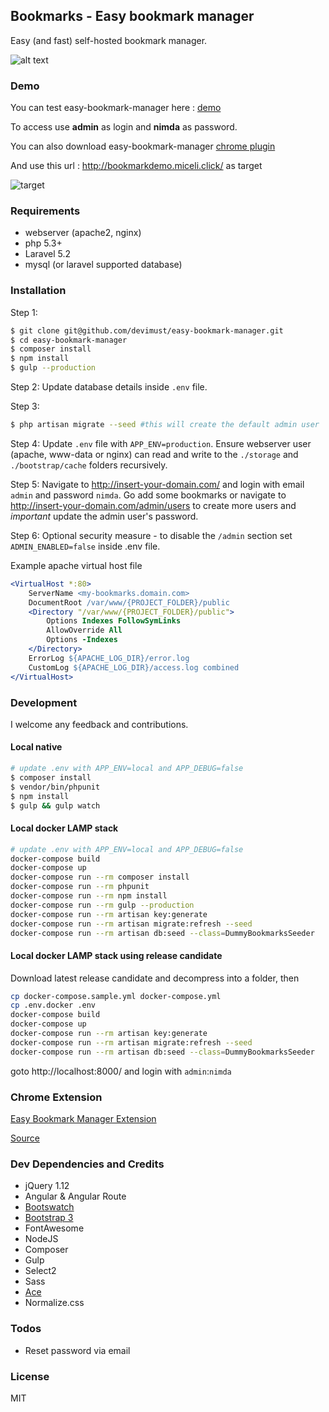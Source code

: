 ## Bookmarks - Easy bookmark manager

Easy (and fast) self-hosted bookmark manager.

![alt text](https://github.com/devimust/easy-bookmark-manager/raw/master/resources/assets/images/screenshot1.png "Screenshot 1")

### Demo

You can test easy-bookmark-manager here : [demo](http://bookmarkdemo.miceli.click/)

To access use **admin** as login and **nimda** as password.

You can also download easy-bookmark-manager [chrome plugin](https://chrome.google.com/webstore/detail/easy-bookmark-manager-ext/hhonlfdhoejpaofmmppaogebkfnbgefi)

And use this url : http://bookmarkdemo.miceli.click/ as target

![target](http://img15.hostingpics.net/pics/837402EasyBookmarkManagerOptionsGoogleChrome2.jpg)

### Requirements

* webserver (apache2, nginx)
* php 5.3+
* Laravel 5.2
* mysql (or laravel supported database)


### Installation

Step 1:
```bash
$ git clone git@github.com/devimust/easy-bookmark-manager.git
$ cd easy-bookmark-manager
$ composer install
$ npm install
$ gulp --production
```

Step 2: Update database details inside `.env` file.

Step 3:
```bash
$ php artisan migrate --seed #this will create the default admin user
```

Step 4: Update `.env` file with `APP_ENV=production`. Ensure webserver user (apache, www-data or nginx) can read and write to the `./storage` and `./bootstrap/cache` folders recursively.

Step 5: Navigate to http://insert-your-domain.com/ and login with email `admin` and password `nimda`. Go add some bookmarks or navigate to http://insert-your-domain.com/admin/users to create more users and *important* update the admin user's password.

Step 6: Optional security measure - to disable the `/admin` section set `ADMIN_ENABLED=false` inside .env file.

Example apache virtual host file

```apache
<VirtualHost *:80>
    ServerName <my-bookmarks.domain.com>
    DocumentRoot /var/www/{PROJECT_FOLDER}/public
    <Directory "/var/www/{PROJECT_FOLDER}/public">
        Options Indexes FollowSymLinks
        AllowOverride All
        Options -Indexes
    </Directory>
    ErrorLog ${APACHE_LOG_DIR}/error.log
    CustomLog ${APACHE_LOG_DIR}/access.log combined
</VirtualHost>
```


### Development

I welcome any feedback and contributions.


#### Local native

```bash
# update .env with APP_ENV=local and APP_DEBUG=false
$ composer install
$ vendor/bin/phpunit
$ npm install
$ gulp && gulp watch
```

#### Local docker LAMP stack

```bash
# update .env with APP_ENV=local and APP_DEBUG=false
docker-compose build
docker-compose up
docker-compose run --rm composer install
docker-compose run --rm phpunit
docker-compose run --rm npm install
docker-compose run --rm gulp --production
docker-compose run --rm artisan key:generate
docker-compose run --rm artisan migrate:refresh --seed
docker-compose run --rm artisan db:seed --class=DummyBookmarksSeeder
```

#### Local docker LAMP stack using release candidate

Download latest release candidate and decompress into a folder, then

```bash
cp docker-compose.sample.yml docker-compose.yml
cp .env.docker .env
docker-compose build
docker-compose up
docker-compose run --rm artisan key:generate
docker-compose run --rm artisan migrate:refresh --seed
docker-compose run --rm artisan db:seed --class=DummyBookmarksSeeder
```

goto http://localhost:8000/ and login with `admin`:`nimda`


### Chrome Extension

[Easy Bookmark Manager Extension](https://chrome.google.com/webstore/detail/easy-bookmark-manager-ext/hhonlfdhoejpaofmmppaogebkfnbgefi)

[Source](https://github.com/devimust/easy-bookmark-manager-chrome-extension)


### Dev Dependencies and Credits

* jQuery 1.12
* Angular & Angular Route
* [Bootswatch](http://bootswatch.com)
* [Bootstrap 3](http://getbootstrap.com/)
* FontAwesome
* NodeJS
* Composer
* Gulp
* Select2
* Sass
* [Ace](https://ace.c9.io/)
* Normalize.css


### Todos

* Reset password via email


### License

MIT
